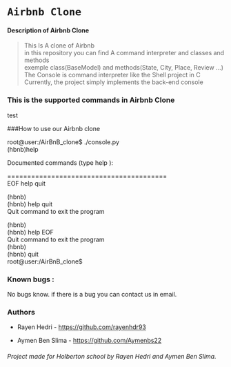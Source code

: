 # **`Airbnb Clone`**

#### Description of Airbnb Clone
>This Is A clone of Airbnb<br/>
>in this repository you can find A command interpreter and classes and methods<br/>
>exemple class(BaseModel) and methods(State, City, Place, Review ...)<br/>
>The Console is command interpreter like the Shell project in C<br/>
>Currently, the project simply implements the back-end console<br/>
### This is the supported commands in Airbnb Clone<br/>
test






###How to use our Airbnb clone<br/>

root@user:/AirBnB_clone$ ./console.py<br/>
(hbnb)help<br/>

Documented commands (type help <topic>):<br/>

========================================<br/>
EOF  help  quit<br/>

(hbnb)<br/>
(hbnb) help quit<br/>
Quit command to exit the program<br/>

(hbnb)<br/>
(hbnb) help EOF<br/>
Quit command to exit the program<br/>
(hbnb)<br/>
(hbnb) quit<br/>
root@user:/AirBnB_clone$<br/>

### Known bugs :

No bugs know. if there is a bug you can contact us in email.



### Authors

* Rayen Hedri - https://github.com/rayenhdr93

* Aymen Ben Slima - https://github.com/Aymenbs22


###### Project made for Holberton school by Rayen Hedri and Aymen Ben Slima.
